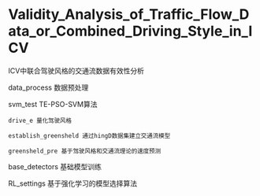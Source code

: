 # Validity_Analysis_of_Traffic_Flow_Data_or_Combined_Driving_Style_in_ICV
ICV中联合驾驶风格的交通流数据有效性分析

data_process 数据预处理

svm_test TE-PSO-SVM算法

    drive_e 量化驾驶风格
    
    establish_greensheld 通过hingD数据集建立交通流模型
    
    greensheld_pre 基于驾驶风格和交通流理论的速度预测

base_detectors 基础模型训练

RL_settings 基于强化学习的模型选择算法
